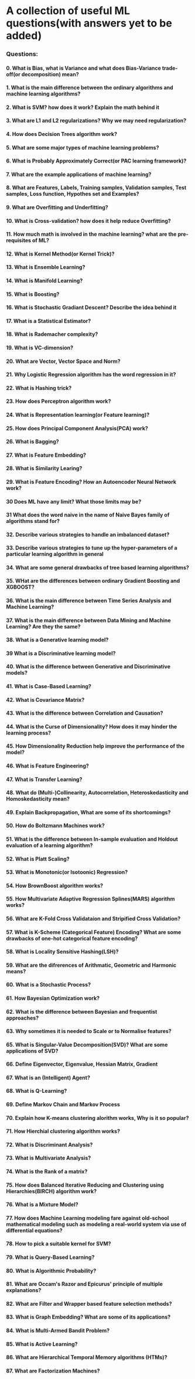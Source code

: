 # A collection of useful ML questions(with answers yet to be added)

### Questions:

#### 0. What is Bias, what is Variance and what does Bias-Variance trade-off(or decomposition) mean?
#### 1. What is the main difference between the ordinary algorithms and machine learning algorithms?
#### 2. What is SVM? how does it work? Explain the math behind it
#### 3. What are L1 and L2 regularizations? Why we may need regularization?
#### 4. How does Decision Trees algorithm work?
#### 5. What are some major types of machine learning problems?
#### 6. What is Probably Approximately Correct(or PAC learning framework)?
#### 7. What are the example applications of machine learning?
#### 8. What are Features, Labels, Training samples, Validation samples, Test samples, Loss function, Hypothes set and Examples?
#### 9. What are Overfitting and Underfitting?
#### 10. What is Cross-validation? how does it help reduce Overfitting?
#### 11. How much math is involved in the machine learning? what are the pre-requisites of ML?
#### 12. What is Kernel Method(or Kernel Trick)?
#### 13. What is Ensemble Learning?
#### 14. What is Manifold Learning?
#### 15. What is Boosting?
#### 16. What is Stochastic Gradiant Descent? Describe the idea behind it
#### 17. What is a Statistical Estimator?
#### 18. What is Rademacher complexity?
#### 19. What is VC-dimension?
#### 20. What are Vector, Vector Space and Norm?
#### 21. Why Logistic Regression algorithm has the word regression in it?
#### 22. What is Hashing trick?
#### 23. How does Perceptron algorithm work?
#### 24. What is Representation learning(or Feature learning)?
#### 25. How does Principal Component Analysis(PCA) work?
#### 26. What is Bagging?
#### 27. What is Feature Embedding?
#### 28. What is Similarity Learing?
#### 29. What is Feature Encoding? How an Autoencoder Neural Network work?
#### 30 Does ML have any limit? What those limits may be?
#### 31 What does the word naive in the name of Naive Bayes family of algorithms stand for?
#### 32. Describe various strategies to handle an imbalanced dataset?
#### 33. Describe various strategies to tune up the hyper-parameters of a particular learning algorithm in general
#### 34. What are some general drawbacks of tree based learning algorithms?
#### 35. WHat are the differences between ordinary Gradient Boosting and XGBOOST?
#### 36. What is the main difference between Time Series Analysis and Machine Learning?
#### 37. What is the main difference between Data Mining and Machine Learning? Are they the same?
#### 38. What is a Generative learning model?
#### 39  What is a Discriminative learning model?
#### 40. What is the difference between Generative and Discriminative models?
#### 41. What is Case-Based Learning?
#### 42. What is Covariance Matrix?
#### 43. What is the difference between Correlation and Causation?
#### 44. What is the Curse of Dimensionality? How does it may hinder the learning process?
#### 45. How Dimensionality Reduction help improve the performance of the model?
#### 46. What is Feature Engineering?
#### 47. What is Transfer Learning?
#### 48. What do (Multi-)Collinearity, Autocorrelation, Heteroskedasticity and Homoskedasticity mean?
#### 49. Explain Backpropagation, What are some of its shortcomings?
#### 50. How do Boltzmann Machines work?
#### 51. What is the difference between In-sample evaluation and Holdout evaluation of a learning algorithm?
#### 52. What is Platt Scaling?
#### 53. What is Monotonic(or Isotoonic) Regression?
#### 54. How BrownBoost algorithm works?
#### 55. How Multivariate Adaptive Regression Splines(MARS) algorithm works?
#### 56. What are K-Fold Cross Validataion and Stripified Cross Validation?
#### 57. What is K-Scheme (Categorical Feature) Encoding? What are some drawbacks of one-hot categorical feature encoding?
#### 58. What is Locality Sensitive Hashing(LSH)?
#### 59. What are the difrerences of Arithmatic, Geometric and Harmonic means?
#### 60. What is a Stochastic Process?
#### 61. How Bayesian Optimization work?
#### 62. What is the difference between Bayesian and frequentist approaches?
#### 63. Why sometimes it is needed to Scale or to Normalise features?
#### 65. What is Singular-Value Decomposition(SVD)? What are some applications of SVD?
#### 66. Define Eigenvector, Eigenvalue, Hessian Matrix, Gradient
#### 67. What is an (Intelligent) Agent?
#### 68. What is Q-Learning?
#### 69. Define Markov Chain and Markov Process
#### 70. Explain how K-means clustering alorithm works, Why is it so popular?
#### 71. How Hierchial clustering algorithm works?
#### 72. What is Discriminant Analysis?
#### 73. What is Multivariate Analysis?
#### 74. What is the Rank of a matrix?
#### 75. How does Balanced Iterative Reducing and Clustering using Hierarchies(BIRCH) algorithm work?
#### 76. What is a Mixture Model?
#### 77. How does Machine Learning modeling fare against old-school mathematical modeling such as modeling a real-world system via use of differential equations?
#### 78. How to pick a suitable kernel for SVM?
#### 79. What is Query-Based Learning?
#### 80. What is Algorithmic Probability?
#### 81. What are  Occam's Razor and Epicurus' principle of multiple explanations?
#### 82. What are Filter and Wrapper based feature selection methods?
#### 83. What is Graph Embedding? What are some of its applications?
#### 84. What is Multi-Armed Bandit Problem?
#### 85. What is Active Learning?
#### 86. What are Hierarchical Temporal Memory algorithms (HTMs)?
#### 87. What are Factorization Machines?
